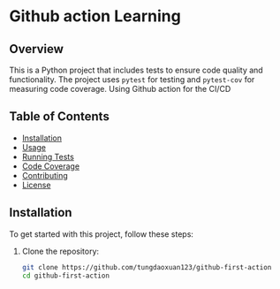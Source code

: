 # Github action Learning

## Overview

This is a Python project that includes tests to ensure code quality and functionality. The project uses `pytest` for testing and `pytest-cov` for measuring code coverage.
Using Github action for the CI/CD

## Table of Contents

- [Installation](#installation)
- [Usage](#usage)
- [Running Tests](#running-tests)
- [Code Coverage](#code-coverage)
- [Contributing](#contributing)
- [License](#license)

## Installation

To get started with this project, follow these steps:

1. Clone the repository:

   ```bash
   git clone https://github.com/tungdaoxuan123/github-first-action
   cd github-first-action